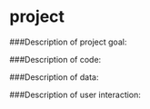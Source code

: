 # project

###Description of project goal:

###Description of code:

###Description of data:

###Description of user interaction:
